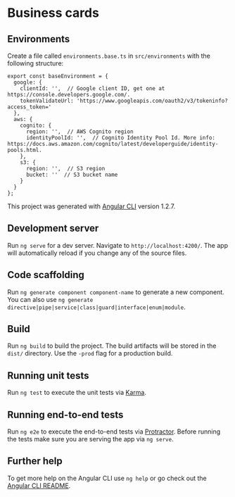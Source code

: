 # Business cards

## Environments

Create a file called `environments.base.ts` in `src/environments` with the following structure:

```
export const baseEnvironment = {
  google: {
    clientId: '',  // Google client ID, get one at https://console.developers.google.com/.
    tokenValidateUrl: 'https://www.googleapis.com/oauth2/v3/tokeninfo?access_token='
  },
  aws: {
    cognito: {
      region: '',  // AWS Cognito region
      identityPoolId: '',  // Cognito Identity Pool Id. More info: https://docs.aws.amazon.com/cognito/latest/developerguide/identity-pools.html.
    },
    s3: {
      region: '',  // S3 region
      bucket: ''  // S3 bucket name
    }
  }
};
```

This project was generated with [Angular CLI](https://github.com/angular/angular-cli) version 1.2.7.

## Development server

Run `ng serve` for a dev server. Navigate to `http://localhost:4200/`. The app will automatically reload if you change any of the source files.

## Code scaffolding

Run `ng generate component component-name` to generate a new component. You can also use `ng generate directive|pipe|service|class|guard|interface|enum|module`.

## Build

Run `ng build` to build the project. The build artifacts will be stored in the `dist/` directory. Use the `-prod` flag for a production build.

## Running unit tests

Run `ng test` to execute the unit tests via [Karma](https://karma-runner.github.io).

## Running end-to-end tests

Run `ng e2e` to execute the end-to-end tests via [Protractor](http://www.protractortest.org/).
Before running the tests make sure you are serving the app via `ng serve`.

## Further help

To get more help on the Angular CLI use `ng help` or go check out the [Angular CLI README](https://github.com/angular/angular-cli/blob/master/README.md).
